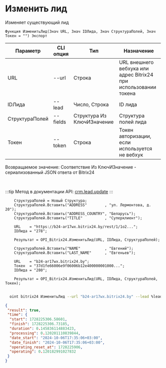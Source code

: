 ﻿---
sidebar_position: 5
---

# Изменить лид
 Изменяет существующий лид



`Функция ИзменитьЛид(Знач URL, Знач IDЛида, Знач СтруктураПолей, Знач Токен = "") Экспорт`

  | Параметр | CLI опция | Тип | Назначение |
  |-|-|-|-|
  | URL | --url | Строка | URL внешнего вебхука или адрес Bitrix24 при использовании токена |
  | IDЛида | --lead | Число, Строка | ID лида |
  | СтруктураПолей | --fields | Структура Из КлючИЗначение | Структура полей лида |
  | Токен | --token | Строка | Токен авторизации, если используется не вебхук |

  
  Возвращаемое значение:   Соответствие Из КлючИЗначение - сериализованный JSON ответа от Bitrix24

<br/>

:::tip
Метод в документации API: [crm.lead.update](https://dev.1c-bitrix.ru/rest_help/crm/leads/crm_lead_update.php)
:::
<br/>


```bsl title="Пример кода"
    СтруктураПолей = Новый Структура;
    СтруктураПолей.Вставить("ADDRESS"        , "ул. Лермонтова, д. 20");
    СтруктураПолей.Вставить("ADDRESS_COUNTRY", "Беларусь");
    СтруктураПолей.Вставить("TITLE"          , "Суперклиент");

    URL    = "https://b24-ar17wx.bitrix24.by/rest/1/1o2...";
    IDЛида = "278";

    Результат = OPI_Bitrix24.ИзменитьЛид(URL, IDЛида, СтруктураПолей);

    СтруктураПолей.Вставить("NAME"           , "Евгений");
    СтруктураПолей.Вставить("LAST_NAME"      , "Евгеньев");

    URL    = "b24-ar17wx.bitrix24.by";
    Токен  = "37d1fe66006e9f06006b12e400000001000...";
    IDЛида = "280";

    Результат = OPI_Bitrix24.ИзменитьЛид(URL, IDЛида, СтруктураПолей, Токен);
```



```sh title="Пример команды CLI"
    
  oint bitrix24 ИзменитьЛид --url "b24-ar17wx.bitrix24.by" --lead %lead% --fields %fields% --token "ec4dc366006e9f06006b12e400000001000..."

```

```json title="Результат"
{
 "result": true,
 "time": {
  "start": 1728225306.58601,
  "finish": 1728225306.73185,
  "duration": 0.145836114883423,
  "processing": 0.120201110839844,
  "date_start": "2024-10-06T17:35:06+03:00",
  "date_finish": "2024-10-06T17:35:06+03:00",
  "operating_reset_at": 1728225906,
  "operating": 0.120182991027832
 }
}
```
